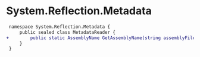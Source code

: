 # System.Reflection.Metadata

``` diff
 namespace System.Reflection.Metadata {
     public sealed class MetadataReader {
+        public static AssemblyName GetAssemblyName(string assemblyFile);
     }
 }
```

